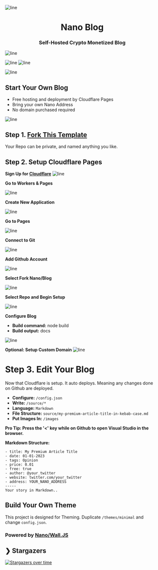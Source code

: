 ![line](https://github.com/fwd/n2/raw/master/.github/line.png)

<h1 align="center">Nano Blog</h1>
<h3 align="center">Self-Hosted Crypto Monetized Blog</h3>

![line](https://github.com/fwd/n2/raw/master/.github/line.png)

![line](https://github.com/fwd/nano-blog/raw/master/.github/banner.png)
![line](https://github.com/fwd/nano-blog/raw/master/.github/payscreen.png)

![line](https://github.com/fwd/n2/raw/master/.github/line.png)

## Start Your Own Blog

- Free hosting and deployment by Cloudflare Pages
- Bring your own Nano Address
- No domain purchased required

![line](https://github.com/fwd/n2/raw/master/.github/line.png)

## Step 1. [Fork This Template](https://github.com/new?template_name=nano-blog&template_owner=fwd)

Your Repo can be private, and named anything you like.

## Step 2. Setup Cloudflare Pages

**Sign Up for [Cloudflare](https://dash.cloudflare.com/sign-up)**
![line](https://github.com/fwd/nano-blog/raw/master/guide/0.png)

**Go to Workers & Pages**

![line](https://github.com/fwd/nano-blog/raw/master/guide/1.png)

**Create New Application**

![line](https://github.com/fwd/nano-blog/raw/master/guide/2-new.png)

**Go to Pages**

![line](https://github.com/fwd/nano-blog/raw/master/guide/3.png)

**Connect to Git**

![line](https://github.com/fwd/nano-blog/raw/master/guide/4.png)

**Add Github Account**

![line](https://github.com/fwd/nano-blog/raw/master/guide/5-new.png)

**Select Fork Nano/Blog**

![line](https://github.com/fwd/nano-blog/raw/master/guide/6.png)

**Select Repo and Begin Setup**

![line](https://github.com/fwd/nano-blog/raw/master/guide/7.png)

**Configure Blog**
- **Build command:** node build
- **Build output:** docs

![line](https://github.com/fwd/nano-blog/raw/master/guide/8.png)

**Optional: Setup Custom Domain**
![line](https://github.com/fwd/nano-blog/raw/master/guide/9.png)

# Step 3. Edit Your Blog

Now that Cloudflare is setup. It auto deploys. Meaning any changes done on Github are deployed. 

- **Configure:** ```/config.json```
- **Write:** ```/source/*```
- **Language:** ```Markdown```
- **File Structure:** ```source/my-premium-article-title-in-kebab-case.md```
- **Put Images In:** ```/images```

**Pro Tip: Press the '<' key while on Github to open Visual Studio in the browser.**

**Markdown Structure:**
```
- title: My Premium Article Title
- date: 01-01-2023
- tags: Opinion
- price: 0.01
- free: true
- author: @your_twitter
- website: twitter.com/your_twitter
- address: YOUR_NANO_ADDRESS
-----
Your story in Markdown..
```

## Build Your Own Theme

This project is designed for Theming. Duplicate ```/themes/minimal``` and change ```config.json```.

### Powered by [Nano/Wall.JS](https://github.com/fwd/nano-wall)

## ❯ Stargazers

[![Stargazers over time](https://starchart.cc/fwd/nano-blog.svg)](https://starchart.cc/fwd/nano-blog)
